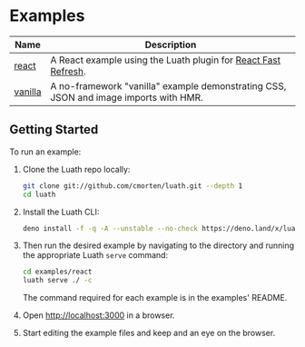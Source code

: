 # Examples

| Name                 | Description                                                                                                   |
| -------------------- | ------------------------------------------------------------------------------------------------------------- |
| [react](./react)     | A React example using the Luath plugin for [React Fast Refresh](https://www.npmjs.com/package/react-refresh). |
| [vanilla](./vanilla) | A no-framework "vanilla" example demonstrating CSS, JSON and image imports with HMR.                          |

## Getting Started

To run an example:

1. Clone the Luath repo locally:

   ```bash
   git clone git://github.com/cmorten/luath.git --depth 1
   cd luath
   ```

1. Install the Luath CLI:

   ```bash
   deno install -f -q -A --unstable --no-check https://deno.land/x/luath@0.2.6/luath.ts
   ```

1. Then run the desired example by navigating to the directory and running the appropriate Luath `serve` command:

   ```bash
   cd examples/react
   luath serve ./ -c
   ```

   The command required for each example is in the examples' README.

1. Open <http://localhost:3000> in a browser.

1. Start editing the example files and keep and an eye on the browser.
